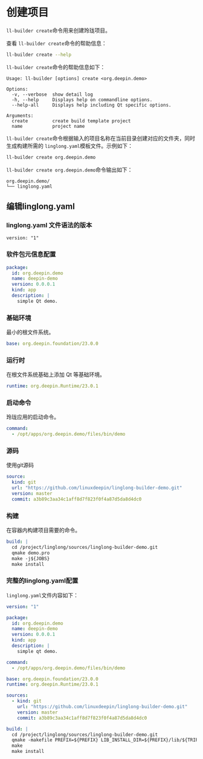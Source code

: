<!--
SPDX-FileCopyrightText: 2023 UnionTech Software Technology Co., Ltd.

SPDX-License-Identifier: LGPL-3.0-or-later
-->

# 创建项目

`ll-builder create`命令用来创建玲珑项目。

查看 `ll-builder create`命令的帮助信息：

```bash
ll-builder create --help
```

`ll-builder create`命令的帮助信息如下：

```text
Usage: ll-builder [options] create <org.deepin.demo>

Options:
  -v, --verbose  show detail log
  -h, --help     Displays help on commandline options.
  --help-all     Displays help including Qt specific options.

Arguments:
  create         create build template project
  name           project name
```

`ll-builder create`命令根据输入的项目名称在当前目录创建对应的文件夹，同时生成构建所需的 `linglong.yaml`模板文件。示例如下：

```bash
ll-builder create org.deepin.demo
```

`ll-builder create org.deepin.demo`命令输出如下：

```text
org.deepin.demo/
└── linglong.yaml
```

## 编辑linglong.yaml

### linglong.yaml 文件语法的版本

```
version: "1"
```

### 软件包元信息配置

```yaml
package:
  id: org.deepin.demo
  name: deepin-demo
  version: 0.0.0.1
  kind: app
  description: |
    simple Qt demo.
```

### 基础环境

最小的根文件系统。

```yaml
base: org.deepin.foundation/23.0.0
```

### 运行时

在根文件系统基础上添加 Qt 等基础环境。

```yaml
runtime: org.deepin.Runtime/23.0.1
```

### 启动命令

玲珑应用的启动命令。

```yaml
command:
  - /opt/apps/org.deepin.demo/files/bin/demo
```

### 源码

使用git源码

```yaml
source:
  kind: git
  url: "https://github.com/linuxdeepin/linglong-builder-demo.git"
  version: master
  commit: a3b89c3aa34c1aff8d7f823f0f4a87d5da8d4dc0
```

### 构建

在容器内构建项目需要的命令。

```yaml
build: |
  cd /project/linglong/sources/linglong-builder-demo.git
  qmake demo.pro
  make -j${JOBS}
  make install
```

### 完整的linglong.yaml配置

`linglong.yaml`文件内容如下：

```yaml
version: "1"

package:
  id: org.deepin.demo
  name: deepin-demo
  version: 0.0.0.1
  kind: app
  description: |
    simple qt demo.

command:
  - /opt/apps/org.deepin.demo/files/bin/demo

base: org.deepin.foundation/23.0.0
runtime: org.deepin.Runtime/23.0.1

sources:
  - kind: git
    url: "https://github.com/linuxdeepin/linglong-builder-demo.git"
    version: master
    commit: a3b89c3aa34c1aff8d7f823f0f4a87d5da8d4dc0

build: |
  cd /project/linglong/sources/linglong-builder-demo.git
  qmake -makefile PREFIX=${PREFIX} LIB_INSTALL_DIR=${PREFIX}/lib/${TRIPLET}
  make
  make install
```
